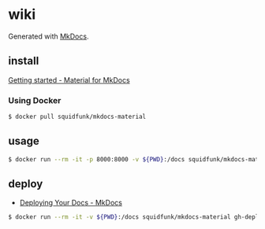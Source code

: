 wiki
====

Generated with [MkDocs](https://www.mkdocs.org/).

## install

[Getting started \- Material for MkDocs](https://squidfunk.github.io/mkdocs-material/getting-started/)

### Using Docker

```bash
$ docker pull squidfunk/mkdocs-material
```

## usage

```bash
$ docker run --rm -it -p 8000:8000 -v ${PWD}:/docs squidfunk/mkdocs-material
```

## deploy

- [Deploying Your Docs \- MkDocs](https://www.mkdocs.org/user-guide/deploying-your-docs/#other-providers)

```bash
$ docker run --rm -it -v ${PWD}:/docs squidfunk/mkdocs-material gh-deploy
```

